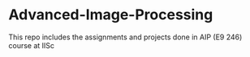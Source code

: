 # Advanced-Image-Processing
This repo includes the assignments and projects done in AIP (E9 246) course at IISc
